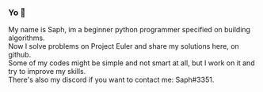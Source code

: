 ### Yo 👋

My name is Saph, im a beginner python programmer specified on building algorithms.\
Now I solve problems on Project Euler and share my solutions here, on github.\
Some of my codes might be simple and not smart at all, but I work on it and try to improve my skills.\
There's also my discord if you want to contact me: Saph#3351.
